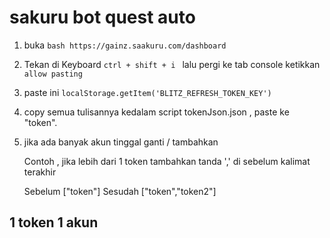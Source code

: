 # sakuru bot quest auto

1) buka ```bash https://gainz.saakuru.com/dashboard ```

2) Tekan di Keyboard ```ctrl + shift + i ``` lalu pergi ke tab console 
ketikkan ```allow pasting```

3) paste ini
```localStorage.getItem('BLITZ_REFRESH_TOKEN_KEY')```

4) copy semua tulisannya kedalam script tokenJson.json , paste ke "token".

5) jika ada banyak akun tinggal ganti / tambahkan

    Contoh , jika lebih dari 1 token tambahkan tanda ',' di sebelum kalimat terakhir

    Sebelum ["token"]
   Sesudah ["token","token2"]


## 1 token 1 akun

